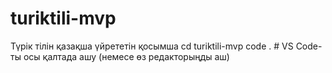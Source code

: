 # turiktili-mvp
Түрік тілін қазақша үйрететін қосымша
cd turiktili-mvp
code .          # VS Code-ты осы қалтада ашу (немесе өз редакторыңды аш)
